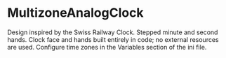 # MultizoneAnalogClock
Design inspired by the Swiss Railway Clock. Stepped minute and second hands. Clock face and hands built entirely in code; no external resources are used. Configure time zones in the Variables section of the ini file.
